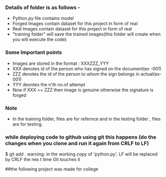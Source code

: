 ### Details of folder is as follows -

- Python.py file contains model
- Forged Images contain dataset for this project in form of real
- Real Images contain dataset for this project in form of real
- "training folder" will save the trained images(this folder will create when you will execute the code)

### Some Important points

- Images are stored in the format : XXXZZZ_YYY
- XXX denotes id of the person who has signed on the document(ex -001)
- ZZZ denotes the id of the person to whom the sign belongs in actual(ex- 001)
- YYY deontes the n'th no.of attempt
- Now if XXX == ZZZ then image is genuine otherwise the signature is forged

### Note

- In the training folder, files are for refernce and in the testing folder , files are for testing.

### while deploying code to github using git this happens (do the changes when you clone and run it again from CRLF to LF)

$ git add .
warning: in the working copy of 'python.py', LF will be replaced by CRLF the nex
t time Git touches it

##the following project was made for college

